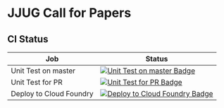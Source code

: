 # JJUG Call for Papers

## CI Status

| Job | Status |
|---------|--------|
| Unit Test on master | [![Unit Test on master Badge](https://concourse.ik.am/api/v1/teams/jjug/pipelines/jjug-cfp/jobs/cfp-unit-test/badge)](https://concourse.ik.am/teams/jjug/pipelines/jjug-cfp) |
| Unit Test for PR | [![Unit Test for PR Badge](https://concourse.ik.am/api/v1/teams/jjug/pipelines/jjug-cfp/jobs/cfp-unit-test-pr/badge)](https://concourse.ik.am/teams/jjug/pipelines/jjug-cfp) |
| Deploy to Cloud Foundry | [![Deploy to Cloud Foundry Badge](https://concourse.ik.am/api/v1/teams/jjug/pipelines/jjug-cfp/jobs/cfp-deploy-to-cf/badge)](https://concourse.ik.am/teams/jjug/pipelines/jjug-cfp) |

